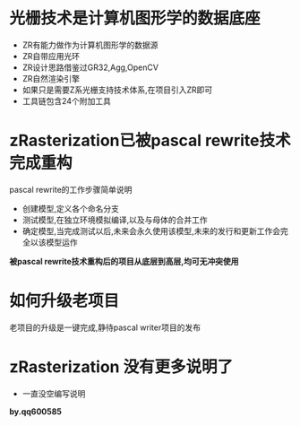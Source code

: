 # 光栅技术是计算机图形学的数据底座

- ZR有能力做作为计算机图形学的数据源
- ZR自带应用光环
- ZR设计思路借鉴过GR32,Agg,OpenCV
- ZR自然渲染引擎
- 如果只是需要Z系光栅支持技术体系,在项目引入ZR即可
- 工具链包含24个附加工具

# zRasterization已被pascal rewrite技术完成重构

pascal rewrite的工作步骤简单说明

- 创建模型,定义各个命名分支
- 测试模型,在独立环境模拟编译,以及与母体的合并工作
- 确定模型,当完成测试以后,未来会永久使用该模型,未来的发行和更新工作会完全以该模型运作

**被pascal rewrite技术重构后的项目从底层到高层,均可无冲突使用**


# 如何升级老项目

老项目的升级是一键完成,静待pascal writer项目的发布


# zRasterization 没有更多说明了

- 一直没空编写说明



**by.qq600585**

